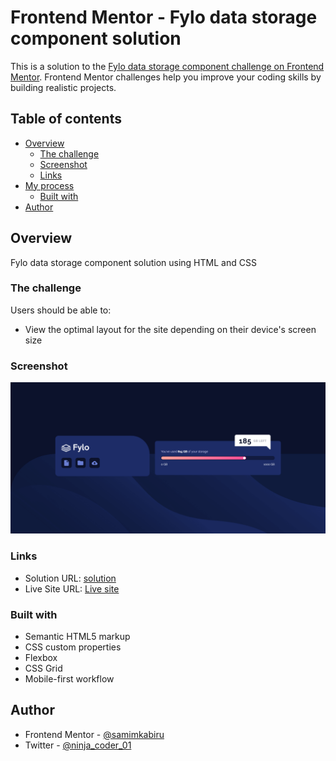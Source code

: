 # Frontend Mentor - Fylo data storage component solution

This is a solution to the [Fylo data storage component challenge on Frontend Mentor](https://www.frontendmentor.io/challenges/fylo-data-storage-component-1dZPRbV5n). Frontend Mentor challenges help you improve your coding skills by building realistic projects.

## Table of contents

- [Overview](#overview)
  - [The challenge](#the-challenge)
  - [Screenshot](#screenshot)
  - [Links](#links)
- [My process](#my-process)
  - [Built with](#built-with)
- [Author](#author)

## Overview

Fylo data storage component solution using HTML and CSS

### The challenge

Users should be able to:

- View the optimal layout for the site depending on their device's screen size

### Screenshot

![screenshot](/images/screenshot.png)

### Links

- Solution URL: [solution](https://github.com/samimkabiru/Fylo-data-storage.git)
- Live Site URL: [Live site](storedata.vercel.app)

### Built with

- Semantic HTML5 markup
- CSS custom properties
- Flexbox
- CSS Grid
- Mobile-first workflow

## Author

- Frontend Mentor - [@samimkabiru](https://www.frontendmentor.io/profile/samimkabiru)
- Twitter - [@ninja_coder_01](https://www.twitter.com/ninja_coder_01)
